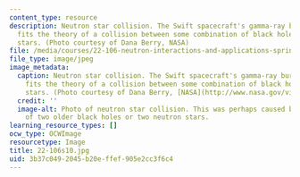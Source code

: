 ```yaml
---
content_type: resource
description: Neutron star collision. The Swift spacecraft's gamma-ray burst observation
  fits the theory of a collision between some combination of black holes or neutron
  stars. (Photo courtesy of Dana Berry, NASA)
file: /media/courses/22-106-neutron-interactions-and-applications-spring-2010/3b37c0492045b20effef905e2cc3f6c4_22-106s10.jpg
file_type: image/jpeg
image_metadata:
  caption: Neutron star collision. The Swift spacecraft's gamma-ray burst observation
    fits the theory of a collision between some combination of black holes or neutron
    stars. (Photo courtesy of Dana Berry, [NASA](http://www.nasa.gov/vision/universe/watchtheskies/short_burst.html))
  credit: ''
  image-alt: Photo of neutron star collision. This was perhaps caused by a collision
    of two older black holes or two neutron stars.
learning_resource_types: []
ocw_type: OCWImage
resourcetype: Image
title: 22-106s10.jpg
uid: 3b37c049-2045-b20e-ffef-905e2cc3f6c4
---
```

